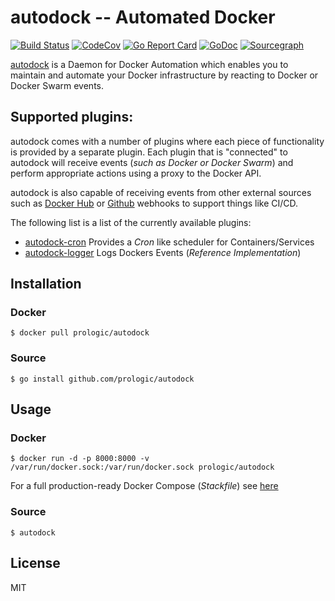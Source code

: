 # autodock -- Automated Docker

[![Build Status](https://cloud.drone.io/api/badges/prologic/autodock/status.svg)](https://cloud.drone.io/prologic/autodock)
[![CodeCov](https://codecov.io/gh/prologic/autodock/branch/master/graph/badge.svg)](https://codecov.io/gh/prologic/autodock)
[![Go Report Card](https://goreportcard.com/badge/prologic/autodock)](https://goreportcard.com/report/prologic/autodock)
[![GoDoc](https://godoc.org/github.com/prologic/autodock?status.svg)](https://godoc.org/github.com/prologic/autodock) 
[![Sourcegraph](https://sourcegraph.com/github.com/prologic/autodock/-/badge.svg)](https://sourcegraph.com/github.com/prologic/autodock?badge)

[autodock](https://github.com/prologic/autodock) is a Daemon for
Docker Automation which enables you to maintain and automate your Docker
infrastructure by reacting to Docker or Docker Swarm events.

## Supported plugins:

autodock comes with a number of plugins where each piece of functionality is
provided by a separate plugin. Each plugin that is "connected" to autodock
will receive events (*such as Docker or Docker Swarm*) and perform appropriate
actions using a proxy to the Docker API.

autodock is also capable of receiving events from other external sources such
as [Docker Hub](https://hub.docker.com) or [Github](https://github.com)
webhooks to support things like CI/CD.

The following list is a list of the currently available plugins:

- [autodock-cron](https://github.com/prologic/autodock)
  Provides a *Cron* like scheduler for Containers/Services
- [autodock-logger](https://github.com/prologic/autodock-logger)
  Logs Dockers Events (*Reference Implementation*)

## Installation

### Docker

```#!bash
$ docker pull prologic/autodock
```

### Source

```#!bash
$ go install github.com/prologic/autodock
```

## Usage

### Docker

```#!bash
$ docker run -d -p 8000:8000 -v /var/run/docker.sock:/var/run/docker.sock prologic/autodock
```

For a full production-ready Docker Compose (*Stackfile*) see [here](./docker-compose.yml)

### Source

```#!bash
$ autodock
```

## License

MIT
